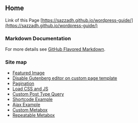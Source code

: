 ## Home
Link of this Page [https://sazzadh.github.io/wordpress-guide/](https://sazzadh.github.io/wordpress-guide/)

### Markdown Documentation
For more details see [GitHub Flavored Markdown](https://guides.github.com/features/mastering-markdown/).


### Site map
* [Featured Image](https://sazzadh.github.io/wordpress-guide/featured-image.html)
* [Disable Gutenberg editor on custom page template](https://sazzadh.github.io/wordpress-guide/disable-gutenberg-editor-on-custom-page-template.html)
* [Pagination](https://sazzadh.github.io/wordpress-guide/pagination.html)
* [Load CSS and JS](https://sazzadh.github.io/wordpress-guide/css-and-js-loader.html)
* [Custom Post Type Query](https://sazzadh.github.io/wordpress-guide/custom-post-type-query.html)
* [Shortcode Example](https://sazzadh.github.io/wordpress-guide/shortcode-example.html)
* [Ajax Example](https://sazzadh.github.io/wordpress-guide/ajax-example.html)
* [Custom Metabox](https://sazzadh.github.io/wordpress-guide/custom-metabox.html)
* [Repeatable Metabox](https://sazzadh.github.io/wordpress-guide/repeatable-metabox.html)